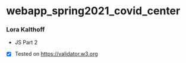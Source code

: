 # webapp_spring2021_covid_center
### Lora Kalthoff
- JS Part 2
- [X] Tested on https://validator.w3.org
